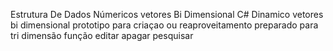 Estrutura  De Dados Númericos vetores Bi Dimensional  C#  Dinamico
vetores bi dimensional prototipo para criaçao ou reaproveitamento 
preparado para  tri dimensão
função editar apagar pesquisar


